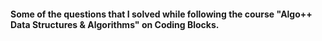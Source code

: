 #### Some of the questions that I solved while following the course "Algo++ Data Structures & Algorithms" on Coding Blocks.